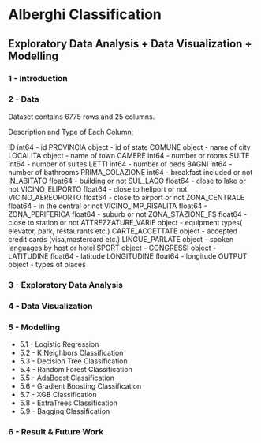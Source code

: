 
# Alberghi Classification


## Exploratory Data Analysis + Data Visualization + Modelling 

### 1 - Introduction

### 2 - Data

Dataset contains 6775 rows and 25 columns.

Description and Type of Each Column;

ID                       int64   - id
PROVINCIA               object   - id of state
COMUNE                  object   - name of city
LOCALITA                object   - name of town
CAMERE                   int64   - number or rooms
SUITE                    int64   - number of suites
LETTI                    int64   - number of beds
BAGNI                    int64   - number of bathrooms
PRIMA_COLAZIONE          int64   - breakfast included or not
IN_ABITATO             float64   - building or not
SUL_LAGO               float64   - close to lake or not
VICINO_ELIPORTO        float64   - close to heliport or not
VICINO_AEREOPORTO      float64   - close to airport or not
ZONA_CENTRALE          float64   - in the central or not
VICINO_IMP_RISALITA    float64   -
ZONA_PERIFERICA        float64   - suburb or not
ZONA_STAZIONE_FS       float64   - close to station or not
ATTREZZATURE_VARIE      object   - equipment types( elevator, park, restaurants etc.)
CARTE_ACCETTATE         object   - accepted credit cards (visa,mastercard etc.)
LINGUE_PARLATE          object   - spoken languages by host or hotel
SPORT                   object   - 
CONGRESSI               object   - 
LATITUDINE             float64   - latitude
LONGITUDINE            float64   - longitude
OUTPUT                  object   - types of places



### 3 - Exploratory Data Analysis

### 4 - Data Visualization

### 5 - Modelling 

* 5.1 - Logistic Regression
* 5.2 - K Neighbors Classification
* 5.3 - Decision Tree Classification
* 5.4 - Random Forest Classification
* 5.5 - AdaBoost Classification
* 5.6 - Gradient Boosting Classification
* 5.7 - XGB Classification
* 5.8 - ExtraTrees Classification
* 5.9 - Bagging Classification

### 6 - Result & Future Work
